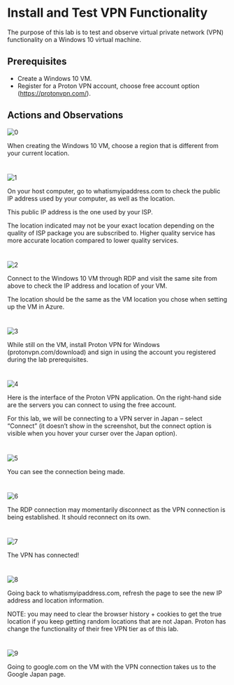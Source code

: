 # Install and Test VPN Functionality
The purpose of this lab is to test and observe virtual private network (VPN) functionality on a Windows 10 virtual machine.

<h2>Prerequisites</h2>

- Create a Windows 10 VM.
- Register for a Proton VPN account, choose free account option (https://protonvpn.com/).

<h2>Actions and Observations</h2>

![0](https://github.com/melisa-er/Install-and-Test-VPN-Functionality/assets/157723219/d727dc6d-0223-4e03-9598-17e9fb6efb34)

When creating the Windows 10 VM, choose a region that is different from your current location.

#
![1](https://github.com/melisa-er/Install-and-Test-VPN-Functionality/assets/157723219/3bed8816-d1a3-4b8e-a88a-7adbd24c102e)

On your host computer, go to whatismyipaddress.com to check the public IP address used by your computer, as well as the location.

This public IP address is the one used by your ISP.

The location indicated may not be your exact location depending on the quality of ISP package you are subscribed to. Higher quality service has more accurate location compared to lower quality services.

#
![2](https://github.com/melisa-er/Install-and-Test-VPN-Functionality/assets/157723219/c2998509-4c39-48e5-b1ca-f4455369bc63)

Connect to the Windows 10 VM through RDP and visit the same site from above to check the IP address and location of your VM.

The location should be the same as the VM location you chose when setting up the VM in Azure.

#
![3](https://github.com/melisa-er/Install-and-Test-VPN-Functionality/assets/157723219/38d1e7ae-b5f7-4a13-baaf-8460633a75b3)

While still on the VM, install Proton VPN for Windows (protonvpn.com/download) and sign in using the account you registered during the lab prerequisites.

#
![4](https://github.com/melisa-er/Install-and-Test-VPN-Functionality/assets/157723219/bb785d05-fe83-4597-b792-1c180606e680)

Here is the interface of the Proton VPN application. On the right-hand side are the servers you can connect to using the free account. 

For this lab, we will be connecting to a VPN server in Japan – select “Connect” (it doesn’t show in the screenshot, but the connect option is visible when you hover your curser over the Japan option).

#
![5](https://github.com/melisa-er/Install-and-Test-VPN-Functionality/assets/157723219/4fe3c3e4-463b-45c7-8fef-992abe28a3d1)

You can see the connection being made.

#
![6](https://github.com/melisa-er/Install-and-Test-VPN-Functionality/assets/157723219/4549e74b-badf-4324-8495-84b04b2ac813)

The RDP connection may momentarily disconnect as the VPN connection is being established. It should reconnect on its own.

#
![7](https://github.com/melisa-er/Install-and-Test-VPN-Functionality/assets/157723219/8f7a58d0-009a-4738-abae-764b56474ad0)

The VPN has connected!

#
![8](https://github.com/melisa-er/Install-and-Test-VPN-Functionality/assets/157723219/8cdfb4b7-af94-49e2-9038-2cb01573d801)

Going back to whatismyipaddress.com, refresh the page to see the new IP address and location information.

NOTE: you may need to clear the browser history + cookies to get the true location if you keep getting random locations that are not Japan. Proton has change the functionality of their free VPN tier as of this lab.

#
![9](https://github.com/melisa-er/Install-and-Test-VPN-Functionality/assets/157723219/5dbe9cad-e45f-4a42-a8ef-73bc9b76fbee)

Going to google.com on the VM with the VPN connection takes us to the Google Japan page.
